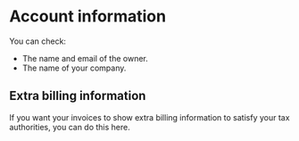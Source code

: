 # Account information

You can check:

* The name and email of the owner.
* The name of your company.

## Extra billing information

If you want your invoices to show extra billing information to satisfy your tax authorities, you can do this here.

